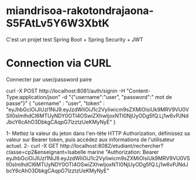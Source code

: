 # miandrisoa-rakotondrajaona-S5FAtLv5Y6W3XbtK
C'est un projet test Spring Boot + Spring Security + JWT

# Connection via CURL
Connecter par user/password paire

curl -X POST http://localhost:8081/auth/signin -H "Content-Type:application/json" -d "{\"username\":\"user\", \"password\":\" mot de passe\"}"
{
"username" : "user",
"token" : "eyJhbGciOiJIUzI1NiJ9.eyJzdWIiOiJ1c2VyIiwicm9sZXMiOlsiUk9MRV9VU0VSIl0sImlhdCI6MTUyNDY0OTI4OSwiZXhwIjoxNTI0NjUyODg5fQ.Lj1w6vPJNdJbcY6cAhO3DbkgCAqpG7lzztzUeKMyNyE"
}

1- Mettez la valeur du jeton dans l'en-tête HTTP Authorization, définissez sa valeur sur Bearer token, puis accédez aux informations de l'utilisateur actuel.
2- curl -X GET http://localhost:8082/etudiant/rechercher?classe=cp2&enseignant=Isabelle marine
"Authorization: Bearer eyJhbGciOiJIUzI1NiJ9.eyJzdWIiOiJ1c2VyIiwicm9sZXMiOlsiUk9MRV9VU0VSIl0sImlhdCI6MTUyNDY0OTI4OSwiZXhwIjoxNTI0NjUyODg5fQ.Lj1w6vPJNdJbcY6cAhO3DbkgCAqpG7lzztzUeKMyNyE"

